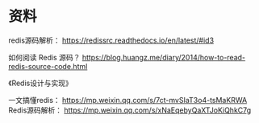 # 资料

redis源码解析：
<https://redissrc.readthedocs.io/en/latest/#id3>

如何阅读 Redis 源码？
<https://blog.huangz.me/diary/2014/how-to-read-redis-source-code.html>

《Redis设计与实现》

一文搞懂redis：
<https://mp.weixin.qq.com/s/7ct-mvSIaT3o4-tsMaKRWA>
Redis源码解析：
<https://mp.weixin.qq.com/s/xNaEqebyQaXTJoKiQhkC7g>